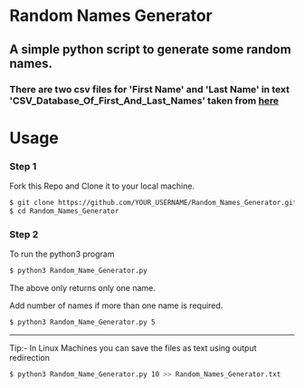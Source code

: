 # Random Names Generator

## A simple python script to generate some random names.

### There are two csv files for 'First Name' and 'Last Name' in text 'CSV_Database_Of_First_And_Last_Names' taken from [here](http://www.quietaffiliate.com/free-first-name-and-last-name-databases-csv-and-sql/)

# Usage
### Step 1
Fork this Repo and Clone it to your local machine.
```sh
$ git clone https://github.com/YOUR_USERNAME/Random_Names_Generator.git
$ cd Random_Names_Generator
```
### Step 2
To run the python3 program
```sh
$ python3 Random_Name_Generator.py
```
The above only returns only one name.


Add number of names if more than one name is required.
```sh
$ python3 Random_Name_Generator.py 5
```
---
Tip:- 
In Linux Machines you can save the files as text using output redirection
```sh
$ python3 Random_Name_Generator.py 10 >> Random_Names_Generator.txt
```




